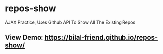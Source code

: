 # repos-show
AJAX Practice, Uses Github API To Show All The Existing Repos 

## View Demo:  https://bilal-friend.github.io/repos-show/
